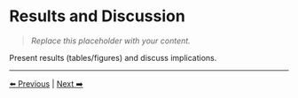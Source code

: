 # Results and Discussion

> _Replace this placeholder with your content._


Present results (tables/figures) and discuss implications.


---
[⬅️ Previous](../05-design-and-methodology/algorithms.md) | [Next ➡️](../07-conclusions-and-recommendations/conclusions-and-recommendations.md)

